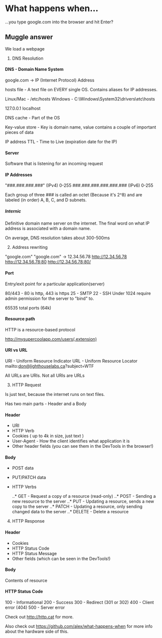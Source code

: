 # What happens when...

...you type google.com into the browser and hit Enter?

## Muggle answer

We load a webpage

1. DNS Resolution

#### DNS - Domain Name System

google.com -> IP (Internet Protocol) Address

hosts file - A text file on EVERY single OS. Contains aliases for IP addresses.

Linux/Mac - /etc/hosts Windows - C:\Windows\System32\drivers\etc\hosts

127.0.0.1 localhost

DNS cache - Part of the OS

Key-value store - Key is domain name, value contains a couple of important pieces of data

IP address
TTL - Time to Live (expiration date for the IP)

#### Server

Software that is listening for an incoming request

#### IP Addresses

"###.###.###.###" (IPv4) 0-255 ###.###.###.###.###.### (IPv6) 0-255

Each group of three ### is called an octet (Because it's 2^8) and are labeled (in order) A, B, C, and D subnets.

##### Internic

Definitive domain name server on the internet. The final word on what IP address is associated with a domain name.

On average, DNS resolution takes about 300-500ms

2. Address rewriting

"google.com"
"google.com" -> 12.34.56.78
http://12.34.56.78
http://12.34.56.78:80
http://12.34.56.78:80/

#### Port

Entry/exit point for a particular application(server)

80/443 - 80 is http, 443 is https
25 - SMTP
22 - SSH
Under 1024 require admin permission for the server to "bind" to.

65535 total ports (64k)

#### Resource path

HTTP is a resource-based protocol

http://mysupercoolapp.com/users(.extension)

#### URI vs URL

URI - Uniform Resource Indicator
URL - Uniform Resource Locator
mailto:don@lighthouselabs.ca?subject=WTF

All URLs are URIs. Not all URIs are URLs

3. HTTP Request

Is just text, because the internet runs on text files.

Has two main parts - Header and a Body

#### Header

- URI
- HTTP Verb
- Cookies ( up to 4k in size, just text )
- User-Agent - How the client identifies what application it is
- Other header fields (you can see them in the DevTools in the browser!)

#### Body

- POST data
- PUT/PATCH data
- HTTP Verbs

  ..* GET - Request a copy of a resource (read-only)
  ..* POST - Sending a new resource to the server
  ..* PUT - Updating a resource, sends a new copy to the server
  ..* PATCH - Updating a resource, only sending changed data to the server
  ..* DELETE - Delete a resource

4. HTTP Response

#### Header

- Cookies
- HTTP Status Code
- HTTP Status Message
- Other fields (which can be seen in the DevTools!)

#### Body

Contents of resource

#### HTTP Status Code

100 - Informational
200 - Success
300 - Redirect (301 or 302)
400 - Client error (404)
500 - Server error

Check out http://http.cat for more.

Also check out https://github.com/alex/what-happens-when for more info about the hardware side of this.